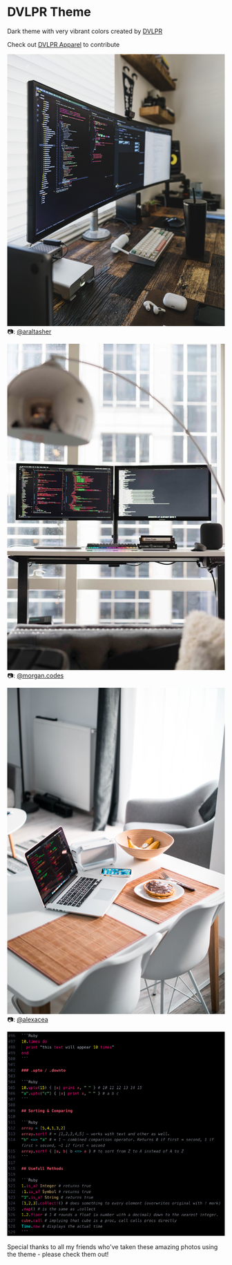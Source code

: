 # DVLPR Theme

Dark theme with very vibrant colors created by [DVLPR](instagram.com/the_dvlpr)

Check out [DVLPR Apparel](dev-apparel.com) to contribute

![Example](images/IMG_8577.png)
📷: [@araltasher](instagram.com/araltasher)

![Example](images/EA8EBB13-368C-424F-9F26-64A5FE1CC557.png)
📷: [@morgan.codes](instagram.com/morgan.codes)

![Example](images/IMG_8571.png)
📷: [@alexacea](instagram.com/alexacea)

![Example](images/example-1.png)

Special thanks to all my friends who've taken these amazing photos using the theme - please check them out!
